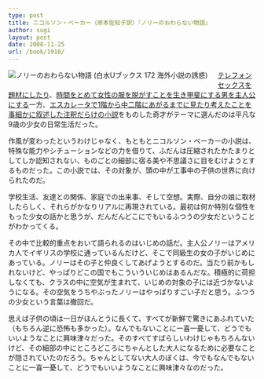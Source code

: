 ```yaml
---
type: post
title: ニコルソン・ベーカー（岸本佐知子訳）『ノリーのおわらない物語』
author: sugi
layout: post
date: 2008-11-25
url: /book/1910/
---
```

<a href="http://www.amazon.co.jp/exec/obidos/ASIN/4560071721/chezsugi-22/ref=nosim/" onclick="_gaq.push(['_trackEvent', 'outbound-article', 'http://www.amazon.co.jp/exec/obidos/ASIN/4560071721/chezsugi-22/ref=nosim/', '']);" name="amazletlink" target="_blank"><img src="http://i0.wp.com/ecx.images-amazon.com/images/I/41-i%2BJClx0L._SL160_.jpg?w=660" alt="ノリーのおわらない物語 (白水Uブックス 172 海外小説の誘惑)" class="alignleft" style="float: left; margin: 0 20px 20px 0;"  data-recalc-dims="1" /></a>

<a href="http://asharpminor.com/book/20040326.html" onclick="_gaq.push(['_trackEvent', 'outbound-article', 'http://asharpminor.com/book/20040326.html', 'テレフォンセックスを題材にしたり']);" >テレフォンセックスを題材にしたり</a>、<a href="http://asharpminor.com/book/20031209.html" onclick="_gaq.push(['_trackEvent', 'outbound-article', 'http://asharpminor.com/book/20031209.html', '時間をとめて女性の服を脱がすことを生き甲斐にする男を主人公にする']);" >時間をとめて女性の服を脱がすことを生き甲斐にする男を主人公にする</a>一方、<a href="http://asharpminor.com/book/20030817.html" onclick="_gaq.push(['_trackEvent', 'outbound-article', 'http://asharpminor.com/book/20030817.html', 'エスカレータで1階から中二階にあがるまでに見たり考えたことを事細かに叙述した注釈だらけの小説']);" >エスカレータで1階から中二階にあがるまでに見たり考えたことを事細かに叙述した注釈だらけの小説</a>をものした奇才がテーマに選んだのは平凡な9歳の少女の日常生活だった。

作風が変わったというわけじゃなく、もともとニコルソン・ベーカーの小説は、特殊な能力やシチューションなどの力を借りて、ふだんは圧縮されたかたまりとしてしか認知されない、ものごとの細部に宿る美や不思議さに目をむけようとするものだった。この小説では、その対象が、頭の中が工事中の子供の世界に向けられたのだ。

学校生活、友達との関係、家庭での出来事、そして空想。実際、自分の娘に取材したらしく、それらがかなりリアルに再現されている。最初は何か特別な個性をもった少女の話かと思うが、だんだんどこにでもいるふつうの少女だということがわかってくる。

その中で比較的重点をおいて語られるのはいじめの話だ。主人公ノリーはアメリカ人でイギリスの学校に通っているんだけど、そこで同級生の女の子がいじめにあっている。ノリーはその子と仲良くしてあげようとするのだ。当たり前かもしれないけど、やっぱりどこの国でもこういういじめはあるんだな。積極的に荷担しなくても、クラスの中に空気が生まれて、いじめの対象の子には近づかないようになる。その空気をうちやぶったノリーはやっぱりすごい子だと思う。ふつうの少女という言葉は撤回だ。

思えば子供の頃は一日がほんとうに長くて、すべてが新鮮で驚きにあふれていた（もちろん逆に恐怖も多かった）。なんでもないことに一喜一憂して、どうでもいいようなことに興味津々だった。そのすべてすばらしいわけじゃもちろんないけど、その細部の中にところどころにちゃんとした大人になるために必要なことが隠されていたのだろう。ちゃんとしてない大人のぼくは、今でもなんでもないことに一喜一憂して、どうでもいいようなことに興味津々なのだった。


